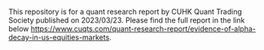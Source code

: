 This repository is for a quant research report by CUHK Quant Trading Society published on 2023/03/23. Please find the full report in the link below https://www.cuqts.com/quant-research-report/evidence-of-alpha-decay-in-us-equities-markets.

